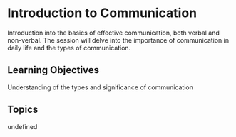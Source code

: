 # Introduction to Communication

Introduction into the basics of effective communication, both verbal and non-verbal. The session will delve into the importance of communication in daily life and the types of communication.

## Learning Objectives
Understanding of the types and significance of communication

## Topics
undefined